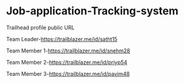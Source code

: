 # Job-application-Tracking-system

Trailhead profile public URL

Team Leader-https://trailblazer.me/id/satht15

Team Member 1-https://trailblazer.me/id/snehm28

Team Member 2-https://trailblazer.me/id/priyp54

Team Member 3-https://trailblazer.me/id/pavim48

